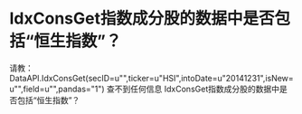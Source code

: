 # IdxConsGet指数成分股的数据中是否包括“恒生指数”？

请教：
DataAPI.IdxConsGet(secID=u"",ticker=u"HSI",intoDate=u"20141231",isNew=u"",field=u"",pandas="1")
查不到任何信息
IdxConsGet指数成分股的数据中是否包括“恒生指数”？